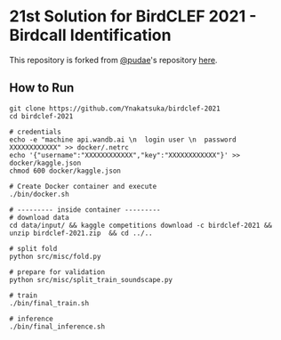 # 21st Solution for BirdCLEF 2021 - Birdcall Identification
This repository is forked from [@pudae](https://www.kaggle.com/pudae81)'s 
repository [here](https://github.com/pudae/kaggle-understanding-clouds).

## How to Run
```
git clone https://github.com/Ynakatsuka/birdclef-2021
cd birdclef-2021

# credentials
echo -e "machine api.wandb.ai \n  login user \n  password XXXXXXXXXXXX" >> docker/.netrc
echo '{"username":"XXXXXXXXXXXX","key":"XXXXXXXXXXXX"}' >> docker/kaggle.json
chmod 600 docker/kaggle.json

# Create Docker container and execute
./bin/docker.sh

# --------- inside container ---------
# download data
cd data/input/ && kaggle competitions download -c birdclef-2021 && unzip birdclef-2021.zip  && cd ../..

# split fold
python src/misc/fold.py

# prepare for validation
python src/misc/split_train_soundscape.py

# train
./bin/final_train.sh

# inference
./bin/final_inference.sh
```
